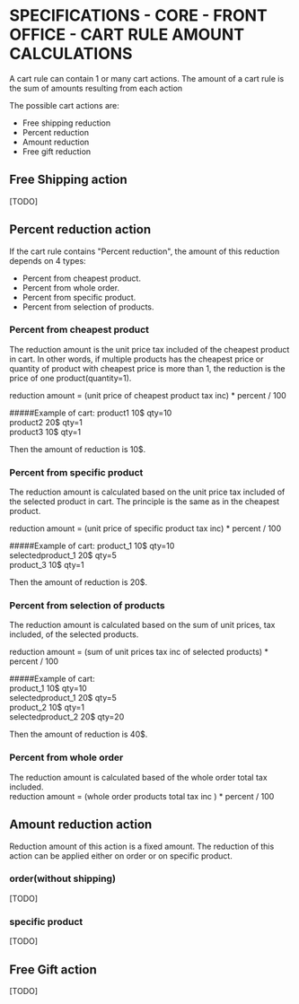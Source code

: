 # SPECIFICATIONS - CORE - FRONT OFFICE - CART RULE AMOUNT CALCULATIONS

A cart rule can contain 1 or many cart actions. The amount of a cart rule is the sum of amounts resulting from each action


The possible cart actions are:
* Free shipping reduction
* Percent reduction
* Amount reduction
* Free gift reduction

## Free Shipping action

[TODO]

## Percent reduction action
If the cart rule contains "Percent reduction", the amount of this reduction depends on 4 types:

* Percent from cheapest product.
* Percent from whole order.
* Percent from specific product.
* Percent from selection of products.


### Percent from cheapest product

The reduction amount is the unit price tax included of the cheapest product in cart. In other words, if multiple products has the cheapest price or quantity of product with cheapest price is more than 1, the reduction is the price of one product(quantity=1). 

reduction amount = (unit price of cheapest product tax inc) * percent / 100


#####Example of cart:
product1 10$ qty=10<br>
product2 20$ qty=1<br>
product3 10$ qty=1<br>

Then the amount of reduction is 10$.



### Percent from specific product

The reduction amount is calculated based on the unit price tax included of the selected product in cart. The principle is the same as in the cheapest product.

reduction amount = (unit price of specific product tax inc) * percent / 100

#####Example of cart:
product_1 10$ qty=10<br>
selectedproduct_1 20$ qty=5<br>
product_3 10$ qty=1<br>

Then the amount of reduction is 20$.

### Percent from selection of products


The reduction amount is calculated based on the sum of unit prices, tax included, of the selected products.

reduction amount = (sum of unit prices tax inc of selected products) * percent / 100

#####Example of cart:<br>
product_1  10$ qty=10<br>
selectedproduct_1 20$ qty=5<br>
product_2 10$ qty=1<br>
selectedproduct_2 20$ qty=20<br>

Then the amount of reduction is 40$.

### Percent from whole order

The reduction amount is calculated based of the whole order total tax included.
<br>
reduction amount = (whole order products total tax inc ) * percent / 100

## Amount reduction action

Reduction amount of this action is a fixed amount. The reduction of this action can be applied either on order or on specific product. 

### order(without shipping)

[TODO]

### specific product


[TODO]

## Free Gift action
[TODO]